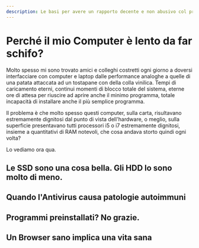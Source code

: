 ```yaml
---
description: Le basi per avere un rapporto decente e non abusivo col proprio computer.
---
```


# Perché il mio Computer è lento da far schifo?

Molto spesso mi sono trovato amici e colleghi costretti ogni giorno a doversi interfacciare con computer e laptop dalle performance analoghe a quelle di una patata attaccata ad un tostapane con della colla vinilica. Tempi di caricamento eterni, continui momenti di blocco totale del sistema, eterne ore di attesa per riuscire ad aprire anche il minimo programma, totale incapacità di installare anche il più semplice programma.

Il problema è che molto spesso questi computer, sulla carta, risultavano estremamente dignitosi dal punto di vista dell'hardware, o meglio, sulla superficie presentavano tutti processori i5 o i7 estremamente dignitosi, insieme a quantitativi di RAM notevoli, che cosa andava storto quindi ogni volta?

Lo vediamo ora qua.

## Le SSD sono una cosa bella. Gli HDD lo sono molto di meno.



## Quando l'Antivirus causa patologie autoimmuni



## Programmi preinstallati? No grazie.



## Un Browser sano implica una vita sana

